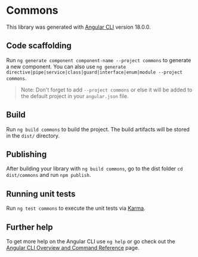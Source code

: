 # Commons

This library was generated with [Angular CLI](https://github.com/angular/angular-cli) version 18.0.0.

## Code scaffolding

Run `ng generate component component-name --project commons` to generate a new component. You can also use `ng generate directive|pipe|service|class|guard|interface|enum|module --project commons`.
> Note: Don't forget to add `--project commons` or else it will be added to the default project in your `angular.json` file.

## Build

Run `ng build commons` to build the project. The build artifacts will be stored in the `dist/` directory.

## Publishing

After building your library with `ng build commons`, go to the dist folder `cd dist/commons` and run `npm publish`.

## Running unit tests

Run `ng test commons` to execute the unit tests via [Karma](https://karma-runner.github.io).

## Further help

To get more help on the Angular CLI use `ng help` or go check out the [Angular CLI Overview and Command Reference](https://angular.dev/tools/cli) page.
